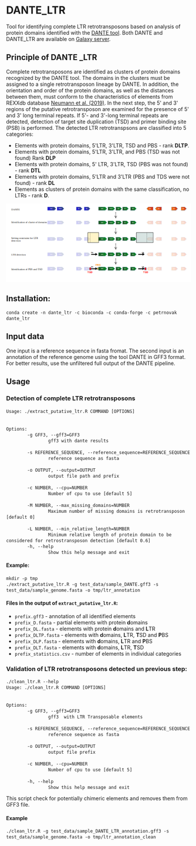 # DANTE_LTR

Tool for identifying complete LTR retrotransposons based on analysis of protein domains identified with the [DANTE tool](https://github.com/kavonrtep/dante). Both DANTE and DANTE_LTR are available on [Galaxy server](ttps://repeatexplorer-elixir.cerit-sc.cz/).

## Principle of DANTE _LTR
Complete retrotransposons are identified as clusters of protein domains recognized by the DANTE tool. The domains in the clusters must be assigned to a single retrotransposon lineage by DANTE. In addition, the orientation and order of the protein domains, as well as the distances between them, must conform to the characteristics of elements from REXXdb database [Neumann et al. (2019)](https://mobilednajournal.biomedcentral.com/articles/10.1186/s13100-018-0144-1). 
In the next step, the 5' and 3' regions of the putative retrotransposon  are examined for the presence of 5' and 3' long terminal repeats. If 5'- and 3'-long terminal repeats are detected, detection of target site duplication (TSD) and primer binding site (PSB) is performed. The detected LTR retrotranspsons are classified into 5 categories:
- Elements with protein domains, 5'LTR, 3'LTR, TSD and PBS - rank **DLTP**.
- Elements with protein domains, 5'LTR, 3'LTR, and PBS (TSD was not found) Rank **DLP**
- Elements with protein domains, 5' LTR, 3'LTR, TSD (PBS was not found) - rank **DTL**
- Elements with protein domains, 5'LTR and 3'LTR (PBS and TDS were not found) - rank **DL**
- Elements as clusters of protein domains with the same classification, no LTRs - rank **D**.

![dante_ltr_workflow.png](dante_ltr_workflow.png)


## Installation:

```shell
conda create -n dante_ltr -c bioconda -c conda-forge -c petrnovak dante_ltr
```

## Input data
One input is a reference sequence in fasta fromat. The second input is an annotation of the reference genome using the tool DANTE in GFF3 format. For better results, use the unfiltered full output of the DANTE pipeline.


## Usage

### Detection of complete LTR retrotransposons

```shell
Usage: ./extract_putative_ltr.R COMMAND [OPTIONS]


Options:
        -g GFF3, --gff3=GFF3
                gff3 with dante results

        -s REFERENCE_SEQUENCE, --reference_sequence=REFERENCE_SEQUENCE
                reference sequence as fasta

        -o OUTPUT, --output=OUTPUT
                output file path and prefix

        -c NUMBER, --cpu=NUMBER
                Number of cpu to use [default 5]

        -M NUMBER, --max_missing_domains=NUMBER
                Maximum number of missing domains is retrotransposon [default 0]

        -L NUMBER, --min_relative_length=NUMBER
                Minimum relative length of protein domain to be considered for retrostransposon detection [default 0.6]
        -h, --help
                Show this help message and exit

```

#### Example:

```shell
mkdir -p tmp
./extract_putative_ltr.R -g test_data/sample_DANTE.gff3 -s test_data/sample_genome.fasta -o tmp/ltr_annotation
```

####  Files in the output of `extract_putative_ltr.R`:

- `prefix.gff3` - annotation of all identified elements
- `prefix_D.fasta` - partial elements with protein **d**omains
- `prefix_DL.fasta` - elements with protein **d**omains and **L**TR
- `prefix_DLTP.fasta` - elements with **d**omains, **L**TR, **T**SD and **P**BS
- `prefix_DLP.fasta` - elements with **d**omains, **L**TR and **P**BS
- `prefix_DLT.fasta` - elements with **d**omains, **L**TR, **T**SD 
- `prefix_statistics.csv` - number of elements in individual categories  



### Validation of LTR retrotransposons detected un previous step:

```shell
./clean_ltr.R --help
Usage: ./clean_ltr.R COMMAND [OPTIONS]


Options:
        -g GFF3, --gff3=GFF3
                gff3  with LTR Transposable elements

        -s REFERENCE_SEQUENCE, --reference_sequence=REFERENCE_SEQUENCE
                reference sequence as fasta

        -o OUTPUT, --output=OUTPUT
                output file prefix

        -c NUMBER, --cpu=NUMBER
                Number of cpu to use [default 5]

        -h, --help
                Show this help message and exit
```

This script check for potentially chimeric elements and removes them from GFF3 file.

#### Example
```shell
./clean_ltr.R -g test_data/sample_DANTE_LTR_annotation.gff3 -s test_data/sample_genome.fasta -o tmp/ltr_annotation_clean
```

